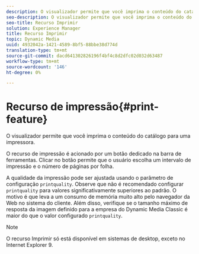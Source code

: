 ```yaml
---
description: O visualizador permite que você imprima o conteúdo do catálogo para uma impressora.
seo-description: O visualizador permite que você imprima o conteúdo do catálogo para uma impressora.
seo-title: Recurso Imprimir
solution: Experience Manager
title: Recurso Imprimir
topic: Dynamic Media
uuid: 4932042a-1421-4589-8bf5-88bbe38d774d
translation-type: tm+mt
source-git-commit: dacd641302826196f4bf4c8d2dfc02d032d63487
workflow-type: tm+mt
source-wordcount: '146'
ht-degree: 0%

---
```



# Recurso de impressão{#print-feature}

O visualizador permite que você imprima o conteúdo do catálogo para uma impressora.

O recurso de impressão é acionado por um botão dedicado na barra de ferramentas. Clicar no botão permite que o usuário escolha um intervalo de impressão e o número de páginas por folha.

A qualidade da impressão pode ser ajustada usando o parâmetro de configuração `printquality`. Observe que não é recomendado configurar `printquality` para valores significativamente superiores ao padrão. O motivo é que leva a um consumo de memória muito alto pelo navegador da Web no sistema do cliente. Além disso, verifique se o tamanho máximo de resposta da imagem definido para a empresa do Dynamic Media Classic é maior do que o valor configurado `printquality`.

>[!NOTE]
>
>O recurso Imprimir só está disponível em sistemas de desktop, exceto no Internet Explorer 9.

